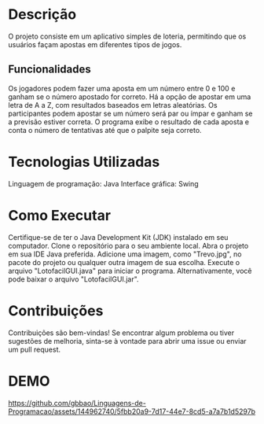 # Descrição
O projeto consiste em um aplicativo simples de loteria, permitindo que os usuários façam apostas em diferentes tipos de jogos.

## Funcionalidades
Os jogadores podem fazer uma aposta em um número entre 0 e 100 e ganham se o número apostado for correto.
Há a opção de apostar em uma letra de A a Z, com resultados baseados em letras aleatórias.
Os participantes podem apostar se um número será par ou ímpar e ganham se a previsão estiver correta.
O programa exibe o resultado de cada aposta e conta o número de tentativas até que o palpite seja correto.

# Tecnologias Utilizadas

Linguagem de programação: Java
Interface gráfica: Swing

# Como Executar

Certifique-se de ter o Java Development Kit (JDK) instalado em seu computador.
Clone o repositório para o seu ambiente local.
Abra o projeto em sua IDE Java preferida.
Adicione uma imagem, como "Trevo.jpg", no pacote do projeto ou qualquer outra imagem de sua escolha.
Execute o arquivo "LotofacilGUI.java" para iniciar o programa.
Alternativamente, você pode baixar o arquivo "LotofacilGUI.jar".

# Contribuições

Contribuições são bem-vindas! Se encontrar algum problema ou tiver sugestões de melhoria, sinta-se à vontade para abrir uma issue ou enviar um pull request.

# DEMO


https://github.com/gbbao/Linguagens-de-Programacao/assets/144962740/5fbb20a9-7d17-44e7-8cd5-a7a7b1d5297b

